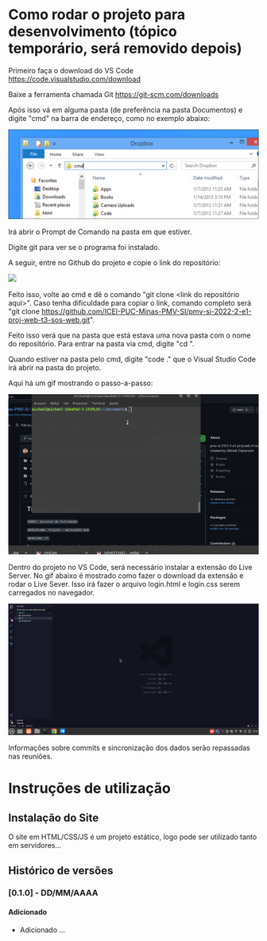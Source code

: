 # Como rodar o projeto para desenvolvimento (tópico temporário, será removido depois)
Primeiro faça o download do VS Code https://code.visualstudio.com/download

Baixe a ferramenta chamada Git https://git-scm.com/downloads

Após isso vá em alguma pasta (de preferência na pasta Documentos) e digite "cmd" na barra de endereço, como no exemplo abaixo:

![](https://github.com/ICEI-PUC-Minas-PMV-SI/pmv-si-2022-2-e1-proj-web-t3-sos-web/blob/main/docs/img/tutorial/cmd.jpg)

Irá abrir o Prompt de Comando na pasta em que estiver.

Digite git para ver se o programa foi instalado.

A seguir, entre no Github do projeto e copie o link do repositório:


![](https://github.com/ICEI-PUC-Minas-PMV-SI/pmv-si-2022-2-e1-proj-web-t3-sos-web/blob/main/docs/img/tutorial/repository-link.jpg)

Feito isso, volte ao cmd e dê o comando "git clone <link do repositório aqui>".
Caso tenha dificuldade para copiar o link, comando completo será "git clone https://github.com/ICEI-PUC-Minas-PMV-SI/pmv-si-2022-2-e1-proj-web-t3-sos-web.git".

Feito isso verá que na pasta que está estava uma nova pasta com o nome do repositório. Para entrar na pasta via cmd, digite "cd <nome da pasta aqui>".

Quando estiver na pasta pelo cmd, digite "code ." que o Visual Studio Code irá abrir na pasta do projeto.

Aqui há um gif mostrando o passo-a-passo:

![](https://github.com/ICEI-PUC-Minas-PMV-SI/pmv-si-2022-2-e1-proj-web-t3-sos-web/blob/main/docs/img/tutorial/tutorial-clone.gif)

Dentro do projeto no VS Code, será necessário instalar a extensão do Live Server. No gif abaixo é mostrado como fazer o download da extensão e rodar o Live Sever. Isso irá fazer o arquivo login.html e login.css serem carregados no navegador.

![](https://github.com/ICEI-PUC-Minas-PMV-SI/pmv-si-2022-2-e1-proj-web-t3-sos-web/blob/main/docs/img/tutorial/tutorial-live-server.gif)

Informações sobre commits e sincronização dos dados serão repassadas nas reuniões.

# Instruções de utilização

## Instalação do Site

O site em HTML/CSS/JS é um projeto estático, logo pode ser utilizado tanto em servidores...

## Histórico de versões

### [0.1.0] - DD/MM/AAAA
#### Adicionado
- Adicionado ...